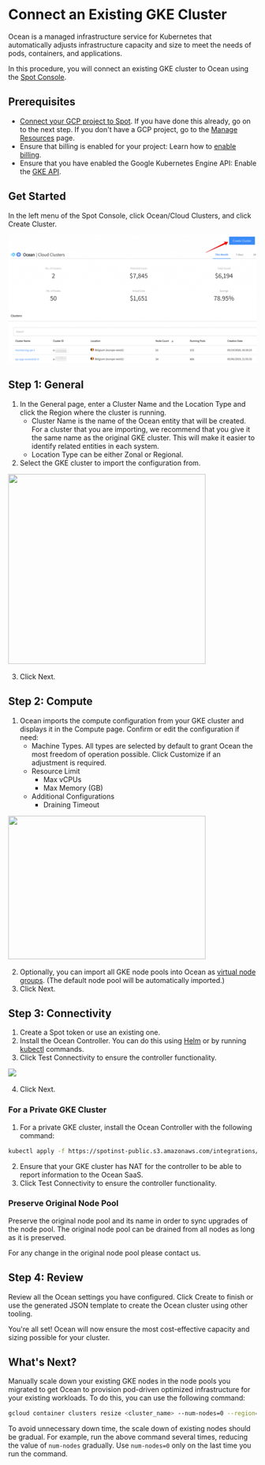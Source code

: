 # Connect an Existing GKE Cluster

Ocean is a managed infrastructure service for Kubernetes that automatically adjusts infrastructure capacity and size to meet the needs of pods, containers, and applications.

In this procedure, you will connect an existing GKE cluster to Ocean using the [Spot Console](http://console.spotinst.com/).

## Prerequisites

- [Connect your GCP project to Spot](connect-your-cloud-provider/gcp-project). If you have done this already, go on to the next step. If you don't have a GCP project, go to the [Manage Resources](https://console.cloud.google.com/cloud-resource-manager?_ga=2.24189306.-1955943244.1544264785) page.
- Ensure that billing is enabled for your project: Learn how to [enable billing](https://cloud.google.com/billing/docs/how-to/modify-project).
- Ensure that you have enabled the Google Kubernetes Engine API: Enable the [GKE API](https://console.cloud.google.com/apis/library/container.googleapis.com?q=kubernetes%20engine&_ga=2.13270391.-1955943244.1544264785).

## Get Started

In the left menu of the Spot Console, click Ocean/Cloud Clusters, and click Create Cluster.

<img src="/ocean/_media/gke-create-cluster.png" />

## Step 1: General

1. In the General page, enter a Cluster Name and the Location Type and click the Region where the cluster is running.
   - Cluster Name is the name of the Ocean entity that will be created. For a cluster that you are importing, we recommend that you give it the same name as the original GKE cluster. This will make it easier to identify related entities in each system.
   - Location Type can be either Zonal or Regional.
2. Select the GKE cluster to import the configuration from.

<img src="/ocean/_media/gke-general.png" width="400" height="384" />

3. Click Next.

## Step 2: Compute

1. Ocean imports the compute configuration from your GKE cluster and displays it in the Compute page. Confirm or edit the configuration if need:
   - Machine Types.
     All types are selected by default to grant Ocean the most freedom of operation possible. Click Customize if an adjustment is required.
   - Resource Limit
     - Max vCPUs
     - Max Memory (GB)
   - Additional Configurations
     - Draining Timeout

<img src="/ocean/_media/gke-compute.png" width="400" height="290" />

2. Optionally, you can import all GKE node pools into Ocean as [virtual node groups](ocean/features/launch-specifications). (The default node pool will be automatically imported.)
3. Click Next.

## Step 3: Connectivity

1. Create a Spot token or use an existing one.
2. Install the Ocean Controller. You can do this using [Helm](tutorials/spot-kubernetes-controller/install-with-helm) or by running [kubectl](tutorials/spot-kubernetes-controller/install-with-kubectl) commands.
3. Click Test Connectivity to ensure the controller functionality.

<img src="/ocean/_media/gke-connectivity.png" />

4. Click Next.

### For a Private GKE Cluster

1. For a private GKE cluster, install the Ocean Controller with the following command:

```sh
kubectl apply -f https://spotinst-public.s3.amazonaws.com/integrations/kubernetes/cluster-controller/spotinst-kubernetes-cluster-controller-gcr.yaml
```

2. Ensure that your GKE cluster has NAT for the controller to be able to report information to the Ocean SaaS.
3. Click Test Connectivity to ensure the controller functionality.

### Preserve Original Node Pool

Preserve the original node pool and its name in order to sync upgrades of the node pool. The original node pool can be drained from all nodes as long as it is preserved.

For any change in the original node pool please contact us.

## Step 4: Review

Review all the Ocean settings you have configured. Click Create to finish or use the generated JSON template to create the Ocean cluster using other tooling.

You're all set! Ocean will now ensure the most cost-effective capacity and sizing possible for your cluster.

## What's Next?

Manually scale down your existing GKE nodes in the node pools you migrated to get Ocean to provision pod-driven optimized infrastructure for your existing workloads. To do this, you can use the following command:

```sh
gcloud container clusters resize <cluster_name> --num-nodes=0 --region=<region/zone> --node-pool <node_pool_name>
```

To avoid unnecessary down time, the scale down of existing nodes should be gradual. For example, run the above command several times, reducing the value of `num-nodes` gradually. Use `num-nodes=0` only on the last time you run the command.
